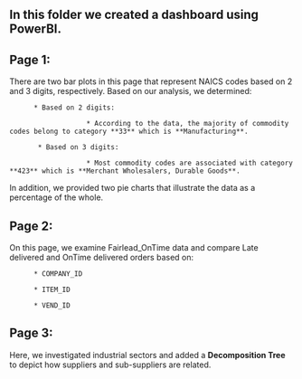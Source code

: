 
## In this folder we created a dashboard using PowerBI.

## Page 1:

There are two bar plots in this page that represent NAICS codes based on 2 and 3 digits, respectively. Based on our analysis, we determined: 

          * Based on 2 digits:                   

                       * According to the data, the majority of commodity codes belong to category **33** which is **Manufacturing**.

           * Based on 3 digits:                     
                              
                       * Most commodity codes are associated with category **423** which is **Merchant Wholesalers, Durable Goods**.
                              
                              
                              

In addition, we provided two pie charts that illustrate the data as a percentage of the whole.



## Page 2:    

On this page, we examine Fairlead_OnTime data and compare Late delivered and OnTime delivered orders based on: 
          
          * COMPANY_ID    
          
          * ITEM_ID    
          
          * VEND_ID
       
 
 ## Page 3:
 
 Here, we investigated industrial sectors and added a **Decomposition Tree** to depict how suppliers and sub-suppliers are related.   
 
